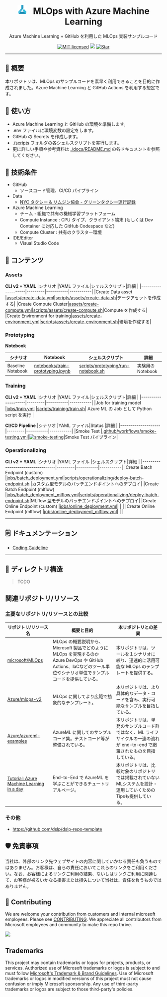 <div align="center">
<h1>
<img width="30", src="./docs/images/azureml-icon.svg"> 
&nbsp;
MLOps with Azure Machine Learning
</h1>
Azure Machine Learning + GitHub を利用した MLOps 実装サンプルコード

[![MIT licensed](https://img.shields.io/badge/license-MIT-brightgreen.svg)](LICENSE)
[![](https://img.shields.io/github/contributors-anon/Azure/MLInsider-MLOps)](https://github.com/Azure/MLInsider-MLOps/graphs/contributors)
[![Star](https://img.shields.io/github/stars/Azure/MLInsider-MLOps.svg)](https://github.com/Azure/MLInsider-MLOps)


</div>

---

## 👋 概要
本リポジトリは、MLOps のサンプルコードを素早く利用できることを目的に作成されました。Azure Machine Learning と GitHub Actions を利用する想定です。 


## 🚀 使い方
- Azure Machine Learning と GitHub の環境を準備します。
- .env ファイルに環境変数の設定をします。
- GitHub の Secrets を作成します。
- [./scripts](./scripts) フォルダの各シェルスクリプトを実行します。
- 更に詳しい手順や参考資料は [./docs/README.md](./docs/README.md) の各ドキュメントを参照してください。


## 📝 技術条件
- GitHub
    - ソースコード管理、CI/CD パイプライン
- Data
    - [NYC タクシー & リムジン協会 - グリーンタクシー運行記録](https://learn.microsoft.com/ja-jp/azure/open-datasets/dataset-taxi-green?tabs=azureml-opendatasets)
- Azure Machine Learning
    - チーム・組織で共有の機械学習プラットフォーム
    - Compute Instance : CPU タイプ、クライアント端末 (もしくは Dev Container に対応した GitHub Codespace など)
    - Compute Cluster : 共有のクラスター環境
- IDE/Editor
    - Visual Studio Code

## 📁 コンテンツ
### Assets
**CLI v2 + YAML**
|シナリオ              |YAML ファイル|シェルスクリプト|詳細        |
|--------------------|---------|-----------|-----------|
|Create Data asset   |[assets/create-data.yml](assets/create-data.yml)|[scripts/assets/create-data.sh](scripts/assets/create-data.sh)|データアセットを作成する|
|Create Compute Cluster|[assets/create-compute.yml](assets/create-compute.yml)|[scripts/assets/create-compute.sh](scripts/assets/create-compute.sh)|Compute を作成する|
|Create Environment for training|[assets/create-environment.yml](assets/create-environment.yml)|[scripts/assets/create-environment.sh](scripts/assets/create-environment.sh)|環境を作成する|

### Prototyping
**Notebook**

|シナリオ              |Notebook|シェルスクリプト|詳細        |
|--------------------|---------|-----------|-----------|
|Baseline Notebook   |[notebooks/train-prototyping.ipynb](notebooks/train-prototyping.ipynb)|[scripts/prototyping/run-notebook.sh](scripts/prototyping/run-notebook.sh)|実験用の Notebook|


### Training
**CLI v2 + YAML**
|シナリオ              |YAML ファイル|シェルスクリプト|詳細        |
|--------------------|---------|-----------|-----------|
|Job for training model |[jobs/train.yml](jobs/train.yml)           |[scripts/training/train.sh](scripts/training/train.sh)| Azure ML の Job として Python script を実行 |


**CI/CD Pipeline**
|シナリオ              |YAML ファイル|Status     |詳細        |
|--------------------|---------|-----------|-----------|
|Smoke Test          |[.github/workflows/smoke-testing.yml](.github/workflows/smoke-testing.yml)|[![smoke-testing](https://github.com/Azure/MLInsider-MLOps/actions/workflows/smoke-testing.yml/badge.svg)](https://github.com/Azure/MLInsider-MLOps/actions/workflows/smoke-testing.yml)|Smoke Test パイプライン|


### Operationalizing
**CLI v2 + YAML**
|シナリオ                            |YAML ファイル |シェルスクリプト|詳細        |
|----------------------------------|---------|-----------|-----------|
|Create Batch Endpoint (custom)  |[jobs/batch_deployment.yml](jobs/batch_deployment.yml)|[scripts/operationalizing/deploy-batch-endpoint.sh](scripts/operationalizing/deploy-batch-endpoint-custom.sh)           |カスタム型モデルのバッチエンドポイントへのデプロイ|
|Create Batch Endpoint (mlflow)  |[jobs/batch_deployment_mlflow.yml](jobs/batch_deployment_mlflow.yml)|[scripts/operationalizing/deploy-batch-endpoint.sh](scripts/operationalizing/deploy-online-endpoint-mlflow.sh)|MLflow 型モデルのバッチエンドポイントへのデプロイ|
|Create Online Endpoint (custom)  |[jobs/online_deployment.yml](jobs/online_deployment.yml)|           |           |
|Create Online Endpoint (mlflow)  |[jobs/online_deployment_mlflow.yml](jobs/online_deployment_mlflow.yml)|           |           |

---
## 🗒️ ドキュメンテーション
- [Coding Guideline](./docs/coding-guidelines.md)
---
## 📄 ディレクトリ構造

>TODO

## 関連リポジトリ/リソース

### 主要なリポジトリ/リソースとの比較
| リポジトリ/リソース名 | 概要と目的 | 本リポジトリとの差異 |
| --- | --- | --- |
| [microsoft/MLOps](https://github.com/microsoft/MLOps) | MLOps の概要説明から、Microsoft 製品でどのように MLOps を実現するのか Azure DevOps や GitHub Actions、IaCなどのツール単位やシナリオ単位でサンプルコードを提供している。 | 本リポジトリは、ツールを１シナリオに絞り、迅速的に活用可能な MLOps のテンプレートを提供する。|
| [Azure/mlops-v2](https://github.com/Azure/mlops-v2) | MLOps に関してより広範で抽象的なテンプレート。 | 本リポジトリは、より具体的なデータ・コードを含み、実行可能なサンプルを目指している。|
| [Azure/azureml-examples](https://github.com/Azure/azureml-examples) | AzureML に関してのサンプルコード集。テストコード等が整備されている。 | 本リポジトリは、単発のサンプルコード群ではなく、ML ライフサイクルの一連の流れが end-to-end で網羅されたものを目指している。|
| [Tutorial: Azure Machine Learning in a day](https://learn.microsoft.com/en-us/azure/machine-learning/tutorial-azure-ml-in-a-day) | End-to-End で AzureML を学ぶことができるチュートリアルページ。 | 本リポジトリは、比較対象のリポジトリでは掲載されていないMLシステムを設計・運用していくためのTipsも提供している。|

### その他
- https://github.com/dslp/dslp-repo-template

## 🛡 免責事項
当社は、外部のリンク先ウェブサイトの内容に関していかなる責任も負うものではありません。お客様は、自らの責任においてこれらのリンクをご利用ください。なお、お客様によるリンクご利用の結果、ないしはリンクご利用に関連して、お客様が被るいかなる損害または損失について当社は、責任を負うものではありません。

## 🤝 Contributing
We are welcome your contribution from customers and internal microsoft employees. Please see [CONTRIBUTING](./CONTRIBUTING.md). We appreciate all contributors from Microsoft employees and community to make this repo thrive.


<a href="https://github.com/Azure/MLInsider-MLOps/graphs/contributors"><img src="https://contrib.rocks/image?repo=Azure/MLInsider-MLOps&max=240&columns=18" /></a>

## Trademarks

This project may contain trademarks or logos for projects, products, or services. Authorized use of Microsoft
trademarks or logos is subject to and must follow
[Microsoft's Trademark & Brand Guidelines](https://www.microsoft.com/en-us/legal/intellectualproperty/trademarks/usage/general).
Use of Microsoft trademarks or logos in modified versions of this project must not cause confusion or imply Microsoft sponsorship.
Any use of third-party trademarks or logos are subject to those third-party's policies.

